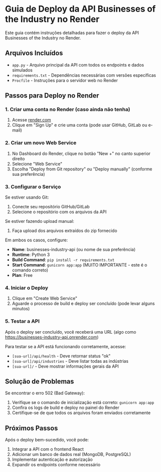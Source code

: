 # Guia de Deploy da API Businesses of the Industry no Render

Este guia contém instruções detalhadas para fazer o deploy da API Businesses of the Industry no Render.

## Arquivos Incluídos

- `app.py` - Arquivo principal da API com todos os endpoints e dados simulados
- `requirements.txt` - Dependências necessárias com versões específicas
- `Procfile` - Instruções para o servidor web no Render

## Passos para Deploy no Render

### 1. Criar uma conta no Render (caso ainda não tenha)

1. Acesse [render.com](https://render.com)
2. Clique em "Sign Up" e crie uma conta (pode usar GitHub, GitLab ou e-mail)

### 2. Criar um novo Web Service

1. No Dashboard do Render, clique no botão "New +" no canto superior direito
2. Selecione "Web Service"
3. Escolha "Deploy from Git repository" ou "Deploy manually" (conforme sua preferência)

### 3. Configurar o Serviço

Se estiver usando Git:
1. Conecte seu repositório GitHub/GitLab
2. Selecione o repositório com os arquivos da API

Se estiver fazendo upload manual:
1. Faça upload dos arquivos extraídos do zip fornecido

Em ambos os casos, configure:
- **Name**: businesses-industry-api (ou nome de sua preferência)
- **Runtime**: Python 3
- **Build Command**: `pip install -r requirements.txt`
- **Start Command**: `gunicorn app:app` (MUITO IMPORTANTE - este é o comando correto)
- **Plan**: Free

### 4. Iniciar o Deploy

1. Clique em "Create Web Service"
2. Aguarde o processo de build e deploy ser concluído (pode levar alguns minutos)

### 5. Testar a API

Após o deploy ser concluído, você receberá uma URL (algo como https://businesses-industry-api.onrender.com)

Para testar se a API está funcionando corretamente, acesse:
- `[sua-url]/api/health` - Deve retornar status "ok"
- `[sua-url]/api/industries` - Deve listar todas as indústrias
- `[sua-url]/` - Deve mostrar informações gerais da API

## Solução de Problemas

Se encontrar o erro 502 (Bad Gateway):
1. Verifique se o comando de inicialização está correto: `gunicorn app:app`
2. Confira os logs de build e deploy no painel do Render
3. Certifique-se de que todos os arquivos foram enviados corretamente

## Próximos Passos

Após o deploy bem-sucedido, você pode:
1. Integrar a API com o frontend React
2. Adicionar um banco de dados real (MongoDB, PostgreSQL)
3. Implementar autenticação e autorização
4. Expandir os endpoints conforme necessário
